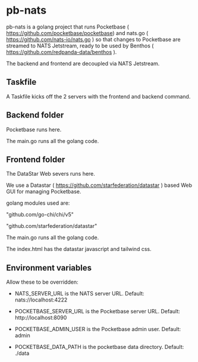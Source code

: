 # pb-nats

pb-nats is a golang project that runs Pocketbase ( https://github.com/pocketbase/pocketbase) and nats.go ( https://github.com/nats-io/nats.go )  so that changes to Pocketbase are streamed to NATS Jetstream, ready to be used by Benthos ( https://github.com/redpanda-data/benthos ).

The backend and frontend are decoupled via NATS Jetstream.

## Taskfile

A Taskfile kicks off the 2 servers with the frontend and backend command.

## Backend folder

Pocketbase runs here.

The main.go runs all the golang code.

## Frontend folder

The DataStar Web severs runs here.

We use a Datastar ( https://github.com/starfederation/datastar ) based Web GUI for managing Pocketbase.

golang modules used are:

"github.com/go-chi/chi/v5"

"github.com/starfederation/datastar"

The main.go runs all the golang code.

The index.html has the datastar javascript and tailwind css.

## Environment variables

Allow these to be overridden:

- NATS_SERVER_URL is the NATS server URL. Default: nats://localhost:4222

- POCKETBASE_SERVER_URL is the Pocketbase server URL. Default: http://localhost:8090

- POCKETBASE_ADMIN_USER is the Pocketbase admin user. Default: admin

- POCKETBASE_DATA_PATH is the pocketbase data directory. Default: ./data
